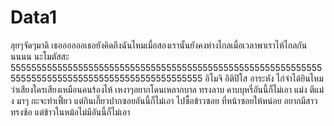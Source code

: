 # Data1
ลุยๆจัดๆมาดิ
เธออออออเธอยังคิดถึงฉันไหมเมื่อสองเรานั้นยังคงห่างไกลเมื่อเวลาพาเราไห้ไกลกันนนนน
นะโมตัสสะ
5555555555555555555555555555555555555555555555555555555555555555555555555555555555555555555555555
อิโมจิ
อิติปิโส
อาระหัง
ไก่จ๋าได้ยินไหมว่าเสียงใครเสียงเหมือนคนร้องไห้
เหงาๆอยากโดนเหลากบาล
ทรงลาบ คาบบุหรี่อันนี้ก็ไม่เอา
แม่ง
ตีแม่ง
มาๆ
กะจะทำเฟี้ยว แต่กินเกี๊ยวปากซอยอันนี้ก็ไม่เอา
ไปซื้อข้าวซอย ที่หน้าซอยให้หน่อย
อยากมีสาวทรงซ้อ แต่ข้าวในหม้อไม่มีอันนี้ก็ไม่เอา
